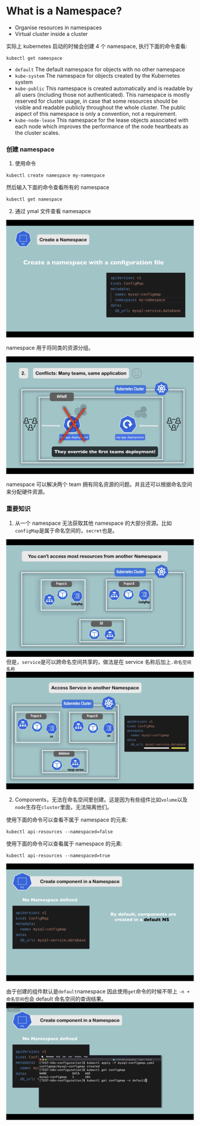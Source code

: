 # What is a Namespace?

- Organise resources in namespaces
- Virtual cluster inside a cluster

实际上 kubernetes 启动的时候会创建 4 个 namespace, 执行下面的命令查看:

```
kubectl get namespace
```

- `default` The default namespace for objects with no other namespace
- `kube-system` The namespace for objects created by the Kubernetes system
- `kube-public` This namespace is created automatically and is readable by all users (including those not authenticated). This namespace is mostly reserved for cluster usage, in case that some resources should be visible and readable publicly throughout the whole cluster. The public aspect of this namespace is only a convention, not a requirement.
- `kube-node-lease` This namespace for the lease objects associated with each node which improves the performance of the node heartbeats as the cluster scales.

### 创建 namespace

1. 使用命令

```
kubectl create namespace my-namespace
```

然后输入下面的命令查看所有的 namespace

```
kubectl get namespace
```

2. 通过 ymal 文件查看 namesapce

![screenshot](./pictures/139520000.png)

namespace 用于将同类的资源分组。

![screenshot](./pictures/677144000.png)

namespace 可以解决两个 team 拥有同名资源的问题。并且还可以根据命名空间来分配硬件资源。

### 重要知识

1. 从一个 namespace 无法获取其他 namespace 的大部分资源。比如`configMap`是属于命名空间的，`secret`也是。

![screenshot](./pictures/695171000.png)
但是，`service`是可以跨命名空间共享的，做法是在 service 名称后加上`.命名空间名称`
![screenshot](./pictures/881044000.png)

2. Components，无法在命名空间里创建。这是因为有些组件比如`volume`以及`node`生存在`cluster`里面，无法隔离他们。

使用下面的命令可以查看不属于 namespace 的元素:

```
kubectl api-resources --namespaced=false
```

使用下面的命令可以查看属于 namespace 的元素:

```
kubectl api-resources --namespaced=true
```

![screenshot](./pictures/577941000.png)

由于创建的组件默认是`default`namespace 因此使用`get`命令的时候不带上 `-n + 命名空间`也会 default 命名空间的查询结果。
![screenshot](./pictures/170495000.png)
